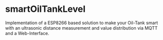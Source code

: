 # smartOilTankLevel
Implementation of a ESP8266 based solution to make your Oil-Tank smart with an ultrasonic distance measurement and value distribution via MQTT and a Web-Interface.

